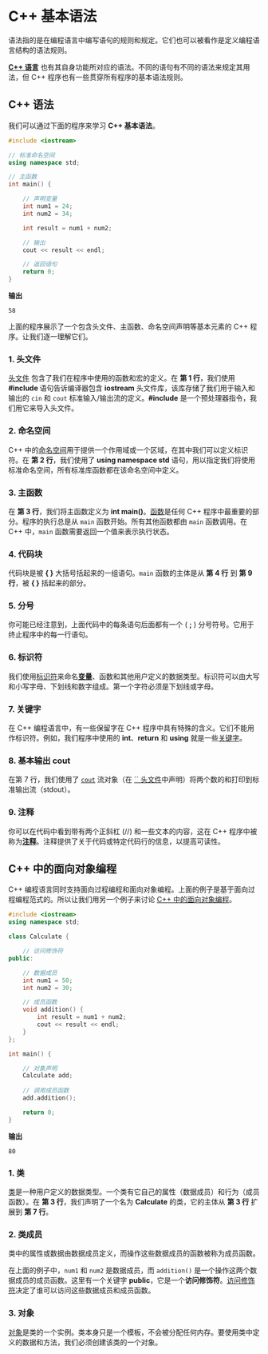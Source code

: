 # C++ 基本语法

语法指的是在编程语言中编写语句的规则和规定。它们也可以被看作是定义编程语言结构的语法规则。

[**C++ 语言**](https://www.geeksforgeeks.org/c-plus-plus/) 也有其自身功能所对应的语法。不同的语句有不同的语法来规定其用法，但 C++ 程序也有一些贯穿所有程序的基本语法规则。

## C++ 语法

我们可以通过下面的程序来学习 **C++ 基本语法**。

```cpp
#include <iostream>

// 标准命名空间
using namespace std;

// 主函数
int main() {

    // 声明变量
    int num1 = 24;
    int num2 = 34;

    int result = num1 + num2;

    // 输出
    cout << result << endl;

    // 返回语句
    return 0;
}
```

**输出**

```
58
```

上面的程序展示了一个包含头文件、主函数、命名空间声明等基本元素的 C++ 程序。让我们逐一理解它们。

### 1. 头文件

[头文件](https://www.geeksforgeeks.org/header-files-in-c-c-with-examples/) 包含了我们在程序中使用的函数和宏的定义。在 **第 1 行**，我们使用 **#include  <iostream>** 语句告诉编译器包含 **iostream** 头文件库，该库存储了我们用于输入和输出的 `cin` 和 `cout` 标准输入/输出流的定义。**#include** 是一个预处理器指令，我们用它来导入头文件。

### 2. 命名空间

C++ 中的[命名空间](https://www.geeksforgeeks.org/namespace-in-c/)用于提供一个作用域或一个区域，在其中我们可以定义标识符。在 **第 2 行**，我们使用了 **using namespace std** 语句，用以指定我们将使用标准命名空间，所有标准库函数都在该命名空间中定义。

### 3. 主函数

在 **第 3 行**，我们将主函数定义为 **int main()**。[函数](https://www.geeksforgeeks.org/functions-in-cpp/)是任何 C++ 程序中最重要的部分。程序的执行总是从 `main` 函数开始。所有其他函数都由 `main` 函数调用。在 C++ 中，`main` 函数需要返回一个值来表示执行状态。

### 4. 代码块

代码块是被 **{ }** 大括号括起来的一组语句。`main` 函数的主体是从 **第 4 行** 到 **第 9 行**，被 **{ }** 括起来的部分。

### 5. 分号

你可能已经注意到，上面代码中的每条语句后面都有一个 ( **;** ) 分号符号。它用于终止程序中的每一行语句。

### 6. 标识符

我们使用[标识符](https://www.geeksforgeeks.org/c-identifiers/)来命名[**变量**](https://www.geeksforgeeks.org/cpp-variables/)、函数和其他用户定义的数据类型。标识符可以由大写和小写字母、下划线和数字组成。第一个字符必须是下划线或字母。

### 7. 关键字

在 C++ 编程语言中，有一些保留字在 C++ 程序中具有特殊的含义。它们不能用作标识符。例如，我们程序中使用的 **int**、**return** 和 **using** 就是一些[关键字](https://www.geeksforgeeks.org/keywords-in-c/)。

### 8. 基本输出 cout

在第 7 行，我们使用了 [`cout`](https://www.geeksforgeeks.org/cout-in-c/) 流对象（在 [`` 头文件](https://www.geeksforgeeks.org/basic-input-output-c/)中声明）将两个数的和打印到标准输出流（stdout）。

### 9. 注释

你可以在代码中看到带有两个正斜杠 (//) 和一些文本的内容，这在 C++ 程序中被称为[**注释**](https://www.geeksforgeeks.org/cpp-comments/)。注释提供了关于代码或特定代码行的信息，以提高可读性。

## C++ 中的面向对象编程

C++ 编程语言同时支持面向过程编程和面向对象编程。上面的例子是基于面向过程编程范式的。所以让我们用另一个例子来讨论 [C++ 中的面向对象编程](https://www.geeksforgeeks.org/object-oriented-programming-in-cpp/)。

```cpp
#include <iostream>
using namespace std;

class Calculate {

    // 访问修饰符
public:

    // 数据成员
    int num1 = 50;
    int num2 = 30;

    // 成员函数
    void addition() {
        int result = num1 + num2;
        cout << result << endl;
    }
};

int main() {

    // 对象声明
    Calculate add;
    
    // 调用成员函数
    add.addition();

    return 0;
}
```

**输出**

```
80
```

### 1. 类

[类](https://www.geeksforgeeks.org/c-classes-and-objects/)是一种用户定义的数据类型。一个类有它自己的属性（数据成员）和行为（成员函数）。在 **第 3 行**，我们声明了一个名为 **Calculate** 的类，它的主体从 **第 3 行** 扩展到 **第 7 行**。

### 2. 类成员

类中的属性或数据由数据成员定义，而操作这些数据成员的函数被称为成员函数。

在上面的例子中，`num1` 和 `num2` 是数据成员，而 `addition()` 是一个操作这两个数据成员的成员函数。这里有一个关键字 **public**，它是一个**访问修饰符**。[访问修饰符](https://www.geeksforgeeks.org/access-modifiers-in-c/)决定了谁可以访问这些数据成员和成员函数。

### 3. 对象

[对象](https://www.geeksforgeeks.org/c-classes-and-objects/)是类的一个实例。类本身只是一个模板，不会被分配任何内存。要使用类中定义的数据和方法，我们必须创建该类的一个对象。